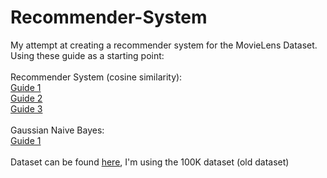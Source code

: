 # Recommender-System
My attempt at creating a recommender system for the MovieLens Dataset.
Using these guide as a starting point:<br/><br/>
Recommender System (cosine similarity):<br/>
[Guide 1](https://acodeforthought.wordpress.com/2016/12/29/building-a-recommender-system-on-user-user-collaborative-filtering-movielens-dataset/)<br/>
[Guide 2](https://www.analyticsvidhya.com/blog/2016/06/quick-guide-build-recommendation-engine-python/)<br/>
[Guide 3](https://cambridgespark.com/content/tutorials/implementing-your-own-recommender-systems-in-Python/index.html)
<br/><br/>
Gaussian Naive Bayes:<br/>
[Guide 1](https://github.com/akashsara/Kaggle-Titanic-Naive-Bayes/blob/master/Titanic.ipynb)
<br/><br/>
Dataset can be found [here](https://grouplens.org/datasets/movielens/), I'm using the 100K dataset (old dataset)
